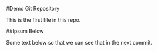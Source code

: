 #Demo Git Repository

This is the first file in this repo.

##Ipsum Below

Some text below so that we can see that in the next commit.